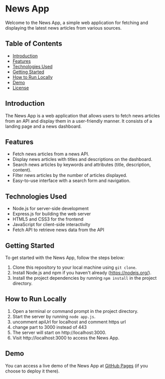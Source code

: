 # News App

Welcome to the News App, a simple web application for fetching and displaying the latest news articles from various sources.

## Table of Contents
- [Introduction](#introduction)
- [Features](#features)
- [Technologies Used](#technologies-used)
- [Getting Started](#getting-started)
- [How to Run Locally](#how-to-run-locally)
- [Demo](#demo)
- [License](#license)

## Introduction
The News App is a web application that allows users to fetch news articles from an API and display them in a user-friendly manner. It consists of a landing page and a news dashboard.

## Features
- Fetch news articles from a news API.
- Display news articles with titles and descriptions on the dashboard.
- Search news articles by keywords and attributes (title, description, content).
- Filter news articles by the number of articles displayed.
- Easy-to-use interface with a search form and navigation.

## Technologies Used
- Node.js for server-side development
- Express.js for building the web server
- HTML5 and CSS3 for the frontend
- JavaScript for client-side interactivity
- Fetch API to retrieve news data from the API

## Getting Started
To get started with the News App, follow the steps below:

1. Clone this repository to your local machine using `git clone`.
2. Install Node.js and npm if you haven't already (https://nodejs.org/).
3. Install the project dependencies by running `npm install` in the project directory.

## How to Run Locally
1. Open a terminal or command prompt in the project directory.
2. Start the server by running `node app.js`.
3. uncomment apiUrl for localhost and comment https url
4. change part to 3000 instead of 443
4. The server will start on http://localhost:3000.
5. Visit http://localhost:3000 to access the News App.

## Demo
You can access a live demo of the News App at [GitHub Pages](https://08saurav.github.io/news-api/) (if you choose to deploy it there).


